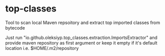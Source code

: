 # top-classes

Tool to scan local Maven repsoitory and extract top imported classes from bytecode

Just run "io.github.oleksiyp.top_classes.extraction.ImportsExtractor" and provide maven repository as first argument or keep it empty if it's default location i.e. $HOME/.m2/repository
